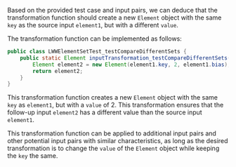 Based on the provided test case and input pairs, we can deduce that the transformation function should create a new `Element` object with the same `key` as the source input `element1`, but with a different `value`.

The transformation function can be implemented as follows:

```java
public class LWWElementSetTest_testCompareDifferentSets {
    public static Element inputTransformation_testCompareDifferentSets(Element element1)  {
        Element element2 = new Element(element1.key, 2, element1.bias);
        return element2;
    }
}
```

This transformation function creates a new `Element` object with the same `key` as `element1`, but with a `value` of 2. This transformation ensures that the follow-up input `element2` has a different value than the source input `element1`.

This transformation function can be applied to additional input pairs and other potential input pairs with similar characteristics, as long as the desired transformation is to change the `value` of the `Element` object while keeping the `key` the same.